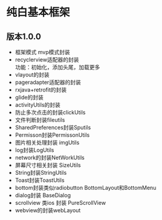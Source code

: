 # 纯白基本框架
## 版本1.0.0
* 框架模式 mvp模式封装<br>
* recyclerview适配器的封装<br>
功能：初始化，添加头尾，加载更多<br>
* vlayout的封装<br>
* pageradapter适配器的封装<br>
* rxjava+retrofit的封装<br>
* glide的封装<br>
* activityUtils的封装<br>
* 防止多次点击的封装clickUtils<br>
* 文件判断封装fileutils<br>
* SharedPreferences封装Sputils<br>
* Permisson封装PermissonUtils<br>
* 图片相关处理封装 imgUtils <br>
* log封装LogUtils <br>
* network的封装NetWorkUtils <br>
* 屏幕尺寸相关封装 SizeUtils <br>
* String封装StringUtils  <br>
* Toast封装ToastUtils <br>
* bottom封装类似radiobutton BottomLayout和BottomMenu <br>
* dialog封装 BaseDialog <br>
* scrollview 类ios 封装 PureScrollView <br>
* webview的封装webLayout <br>
